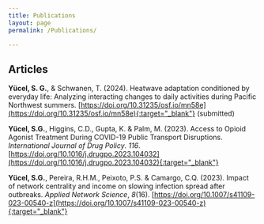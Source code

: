 ```yaml
---
title: Publications
layout: page
permalink: /Publications/

---
```

## Articles

**Yücel, S. G.**, & Schwanen, T. (2024). Heatwave adaptation conditioned by everyday life: Analyzing interacting changes to daily activities during Pacific Northwest summers. [https://doi.org/10.31235/osf.io/mn58e](https://doi.org/10.31235/osf.io/mn58e){:target="_blank"} (submitted)

**Yücel, S.G.**, Higgins, C.D., Gupta, K. & Palm, M. (2023). Access to Opioid Agonist Treatment During COVID-19 Public Transport Disruptions. <i>International Journal of Drug Policy</i>. <i>116</i>. [https://doi.org/10.1016/j.drugpo.2023.104032](https://doi.org/10.1016/j.drugpo.2023.104032){:target="_blank"}


**Yücel, S.G.**, Pereira, R.H.M., Peixoto, P.S. & Camargo, C.Q. (2023). Impact of network centrality and income on slowing infection spread after outbreaks. <i>Applied Network Science</i>, <i>8</i>(16). [https://doi.org/10.1007/s41109-023-00540-z](https://doi.org/10.1007/s41109-023-00540-z){:target="_blank"}


<br/>

